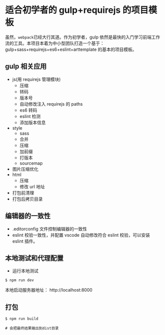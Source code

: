 # 适合初学者的 gulp+requirejs 的项目模板

虽然，`webpack`已经大行其道。作为初学者，gulp 依然是最快的入门学习前端工作流的工具。本项目本着为中小型团队打造一个基于：gulp+sass+requirejs+es6+eslint+arttemplate 的基本的项目模板。

## gulp 相关应用

* js(用 requirejs 管理模块)
  * 压缩
  * 转码
  * 版本号
  * 自动修改注入 requirejs 的 paths
  * es6 转码
  * eslint 检测
  * 添加版本信息
* style
  * sass
  * 合并
  * 压缩
  * 加前缀
  * 打版本
  * sourcemap
* 图片压缩优化
* html
  * 压缩
  * 修改 url 地址
* 打包前清理
* 打包后拷贝目录

## 编辑器的一致性

* .editorconfig 文件控制编辑器的一致性
* eslint 校验一致性，并配置 vscode 自动修改符合 eslint 校验，可以安装 eslint 插件。

## 本地测试和代理配置

* 运行本地测试

```shell
$ npm run dev
```

本地启动服务器地址： http://localhost:8000

## 打包

```shell
$ npm run build

# 会把最终结果输出到dist目录
```
